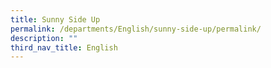 ```yaml
---
title: Sunny Side Up
permalink: /departments/English/sunny-side-up/permalink/
description: ""
third_nav_title: English
---
```

